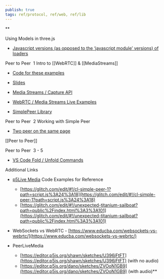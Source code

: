 ```yaml
---
publish: true
tags: ref/protocol, ref/web, ref/lib
---
```

**  

Using Models in three.js

-   [Javascript versions (as opposed to the ‘javascript module’ versions) of loaders](https://github.com/mrdoob/three.js/tree/master/examples/js/loaders)
    

  

Peer to Peer  1 Intro to [[WebRTC]] & [[MediaStreams]]

-   [Code for these examples](https://github.com/AidanNelson/webrtc-examples)
    
-   [Slides](https://docs.google.com/presentation/d/182nM4BHKm4zy3sXe8aYiv-IENtFZWHoh_JUNfTQpybI/edit?usp=sharing) 
    

-   [Media Streams / Capture API](https://developer.mozilla.org/en-US/docs/Web/API/MediaDevices/getUserMedia)
    
-   [WebRTC / Media Streams Live Examples](https://webrtc.github.io/samples/)
    
-   [SimplePeer Library](https://github.com/feross/simple-peer)
    

  

Peer to Peer  2 Working with Simple Peer

-   [Two peer on the same page](https://github.com/feross/simple-peer#data-channels)
    
[[Peer to Peer]]
    

  

Peer to Peer  3 - 5

-   [VS Code Fold / Unfold Commands](https://stackoverflow.com/questions/30067767/how-do-i-collapse-sections-of-code-in-visual-studio-code-for-windows)
    

  

Additional Links

-   [p5Live Media](https://github.com/vanevery/p5LiveMedia) Code Examples for Reference
	-   [https://glitch.com/edit/#!/cl-simple-peer-1?path=script.js%3A24%3A18](https://glitch.com/edit/#!/cl-simple-peer-1?path=script.js%3A24%3A18)
	-   [https://glitch.com/edit/#!/unexpected-titanium-sailboat?path=public%2Findex.html%3A3%3A101](https://glitch.com/edit/#!/unexpected-titanium-sailboat?path=public%2Findex.html%3A3%3A101)
    

-   WebSockets vs WebRTC - [https://www.educba.com/websockets-vs-webrtc/](https://www.educba.com/websockets-vs-webrtc/)
    
-   PeerLiveMedia
	-    [https://editor.p5js.org/shawn/sketches/U396jFtFT](https://editor.p5js.org/shawn/sketches/U396jFtFT) (with no audio)
	-    [https://editor.p5js.org/dano/sketches/ZVOoN1GB9](https://editor.p5js.org/dano/sketches/ZVOoN1GB9) (with audio)**
